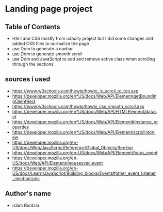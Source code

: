 # Landing page project

## Table of Contents

- Html and CSS mostly from udacity project but I did some changes and added CSS files to normalize the page
- use Dom to generate a navbar
- use Dom to generate smooth scroll
- use Dom and JavaScript to add and remove active class when scrolling through the sections


## sources i used

- https://www.w3schools.com/howto/howto_js_scroll_to_top.asp
- https://developer.mozilla.org/en*US/docs/Web/API/Element/getBoundingClientRect
- https://www.w3schools.com/howto/howto_css_smooth_scroll.asp
- https://developer.mozilla.org/en*US/docs/Web/API/HTMLElement/dataset
- https://developer.mozilla.org/en*US/docs/Web/API/Element#instance_properties
- https://developer.mozilla.org/en*US/docs/Web/API/Element/scrollIntoView
- https://developer.mozilla.org/en-US/docs/Web/JavaScript/Reference/Global_Objects/RegExp
- https://developer.mozilla.org/en-US/docs/Web/API/Element/focus_event
- https://developer.mozilla.org/en-US/docs/Web/API/Element/mouseover_event
- https://developer.mozilla.org/en-US/docs/Learn/JavaScript/Building_blocks/Events#other_event_listener_mechanisms

## Author's name

- Islam Bardala
